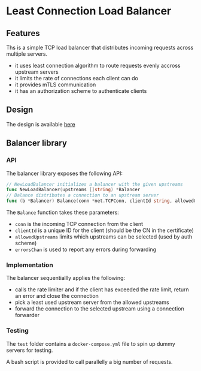 # Least Connection Load Balancer

## Features
Ths is a simple TCP load balancer that distributes incoming requests across multiple servers.
- it uses least connection algorithm to route requests evenly accross upstream servers
- it limits the rate of connections each client can do
- it provides mTLS communication
- it has an authorization scheme to authenticate clients

## Design
The design is available [here](design/design.md)

## Balancer library
### API
The balancer library exposes the following API:
```go
// NewLoadBalancer initializes a balancer with the given upstreams
func NewLoadBalancer(upstreams []string) *Balancer
// Balance distributes a connection to an upstream server
func (b *Balancer) Balance(conn *net.TCPConn, clientId string, allowedUpstreams []string, errorsChan chan []error) error
```
The `Balance` function takes these parameters:
- `conn` is the incoming TCP connection from the client
- `clientId` is a unique ID for the client (should be the CN in the certificate)
- `allowedUpstreams` limits which upstreams can be selected (used by auth scheme)
- `errorsChan` is used to report any errors during forwarding

### Implementation
The balancer sequentiallly applies the following:
- calls the rate limiter and if the client has exceeded the rate limit, return an error and close the connection
- pick a least used upstream server from the allowed upstreams
- forward the connection to the selected upstream using a connection forwarder

### Testing
The `test` folder contains a `docker-compose.yml` file to spin up dummy servers for testing.

A bash script is provided to call parallelly a big number of requests.